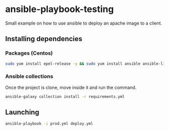 # ansible-playbook-testing
Small example on how to use ansible to deploy an apache image to a client.

## Installing dependencies

### Packages (Centos)
```bash
sudo yum install epel-release -y && sudo yum install ansible ansible-lint nano -y
```
### Ansible collections
Once the project is clone, move inside it and run the command.
```bash
ansible-galaxy collection install -r requirements.yml
```
## Launching
```bash
ansible-playbook -i prod.yml deploy.yml
```